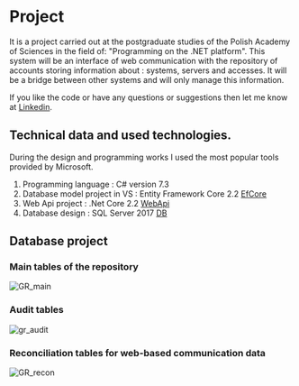 # Project

It is a project carried out at the postgraduate studies of the Polish Academy of Sciences in the field of: "Programming on the .NET platform". This system will be an interface of web communication with the repository of accounts storing information about : systems, servers and accesses. It will be a bridge between other systems and will only manage this information. 

If you like the code or have any questions or suggestions then let me know at [Linkedin](https://www.linkedin.com/in/lukaszfd84/).

## Technical data and used technologies.

During the design and programming works I used the most popular tools provided by Microsoft.

1. Programming language : C# version 7.3
2. Database model project in VS : Entity Framework Core 2.2 [EfCore](https://github.com/lukaszFD/IPI-PAN_WEB_API/tree/master/GlobalRepository/DB_ModelEFCore)
3. Web Api project : .Net Core 2.2 [WebApi](https://github.com/lukaszFD/IPI-PAN_WEB_API/tree/master/GlobalRepository/GR_WebApi)
4. Database design : SQL Server 2017 [DB](https://github.com/lukaszFD/IPI-PAN_WEB_API/tree/master/GlobalRepository/DB_GlobalRepository)

## Database project 

### Main tables of the repository

![GR_main](https://user-images.githubusercontent.com/25389541/69998016-b7e71680-1555-11ea-9038-1035076f456c.png)

### Audit tables

![gr_audit](https://user-images.githubusercontent.com/25389541/69998045-c6353280-1555-11ea-8f62-610612c36050.png)

### Reconciliation tables for web-based communication data

![GR_recon](https://user-images.githubusercontent.com/25389541/69998059-cd5c4080-1555-11ea-9cb5-ace9f4e0d98a.png)

